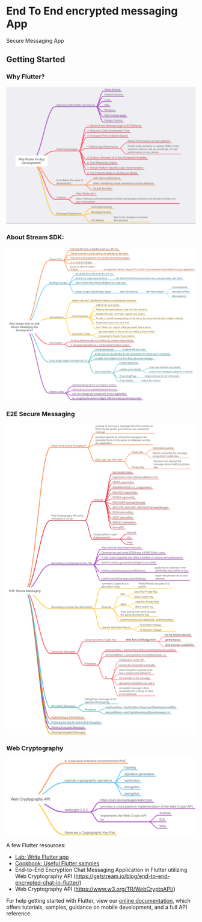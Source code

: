 # End To End encrypted messaging App
Secure Messaging App

## Getting Started
### Why Flutter?

![img.png](images/Flutter_Intro.png)


### About Stream SDK:

![img.png](images/StreamSDKStuff.png)


### E2E Secure Messaging 

![img.png](images/E2E_Secure_Messaging.png)

### Web Cryptography
![img.png](images/Web_Cryptography_API.png)


A few Flutter resources:
- [Lab: Write Flutter app](https://flutter.dev/docs/get-started/codelab)
- [Cookbook: Useful Flutter samples](https://flutter.dev/docs/cookbook)
- End-to-End Encryption Chat Messaging Application in Flutter utilizing Web Cryptography API (https://getstream.io/blog/end-to-end-encrypted-chat-in-flutter/)
- Web Cryptography API (https://www.w3.org/TR/WebCryptoAPI/)

For help getting started with Flutter, view our
[online documentation](https://flutter.dev/docs), which offers tutorials,
samples, guidance on mobile development, and a full API reference.
